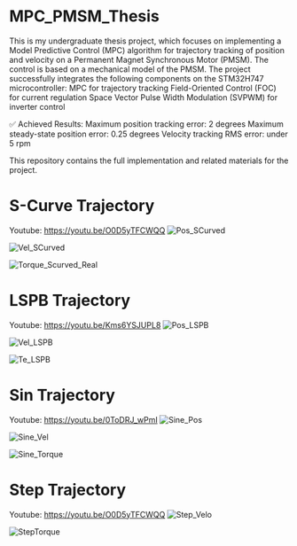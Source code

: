 # MPC_PMSM_Thesis
This is my undergraduate thesis project, which focuses on implementing a Model Predictive Control (MPC) algorithm for trajectory tracking of position and velocity on a Permanent Magnet Synchronous Motor (PMSM). The control is based on a mechanical model of the PMSM.
The project successfully integrates the following components on the STM32H747 microcontroller:
MPC for trajectory tracking
Field-Oriented Control (FOC) for current regulation
Space Vector Pulse Width Modulation (SVPWM) for inverter control

✅ Achieved Results:
Maximum position tracking error: 2 degrees
Maximum steady-state position error: 0.25 degrees
Velocity tracking RMS error: under 5 rpm

This repository contains the full implementation and related materials for the project.

# S-Curve Trajectory
Youtube: https://youtu.be/O0D5yTFCWQQ
![Pos_SCurved](https://github.com/user-attachments/assets/267ad7a0-36c9-4b51-8081-252a84105c23)

![Vel_SCurved](https://github.com/user-attachments/assets/26f3dc91-2973-4a04-92e4-d0d639cbb7d2)

![Torque_Scurved_Real](https://github.com/user-attachments/assets/795f8766-475d-4bb4-9f1d-17c40e15bb7a)


# LSPB Trajectory
Youtube: https://youtu.be/Kms6YSJUPL8
![Pos_LSPB](https://github.com/user-attachments/assets/90034016-bc4d-4b86-a6da-e9e4db638e2d)

![Vel_LSPB](https://github.com/user-attachments/assets/c6933c3a-afcb-4818-b038-61ad650ed30c)

![Te_LSPB](https://github.com/user-attachments/assets/4d25a41f-ed74-4321-a788-3a45851d22d2)


# Sin Trajectory
Youtube: https://youtu.be/0ToDRJ_wPmI
![Sine_Pos](https://github.com/user-attachments/assets/c156894b-75c2-4df9-99f7-b890c18f1512)

![Sine_Vel](https://github.com/user-attachments/assets/74bf6663-e9c1-4609-97df-481e4a33a9b8)

![Sine_Torque](https://github.com/user-attachments/assets/b632fe9d-3bea-494a-97b5-c1adf472ef7a)

# Step Trajectory
Youtube: https://youtu.be/O0D5yTFCWQQ
![Step_Velo](https://github.com/user-attachments/assets/290fbc58-aa04-49ba-952c-c806b6644571)

![StepTorque](https://github.com/user-attachments/assets/c15f93e1-dd16-47dd-bc1f-5ecde4c21d07)
